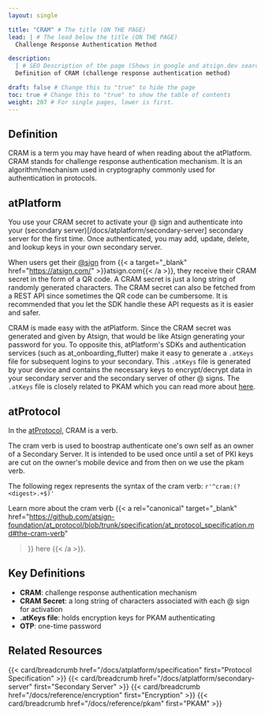 ```yaml
---
layout: single

title: "CRAM" # The title (ON THE PAGE)
lead: | # The lead below the title (ON THE PAGE)
  Challenge Response Authentication Method

description:
  | # SEO Description of the page (Shows in google and atsign.dev search)
  Definition of CRAM (challenge response authentication method)

draft: false # Change this to "true" to hide the page
toc: true # Change this to "true" to show the table of contents
weight: 207 # For single pages, lower is first.
---
```


## Definition

CRAM is a term you may have heard of when reading about the atPlatform. CRAM stands for challenge response authentication mechanism. It is an algorithm/mechanism used in cryptography commonly used for authentication in protocols.

## atPlatform

You use your CRAM secret to activate your @ sign and authenticate into your (secondary server)[/docs/atplatform/secondary-server]
secondary server for the first time. Once authenticated, you may add, update, delete, and lookup keys in your own secondary server.

When users get their [@sign](/docs/reference/atsign) from {{< a target="_blank" href="https://atsign.com/" >}}atsign.com{{< /a >}},
they receive their CRAM secret in the form of a QR code. A CRAM secret is just a long string of randomly generated characters. The CRAM
secret can also be fetched from a REST API since sometimes the QR code can be cumbersome.
It is recommended that you let the SDK handle these API requests as it is easier and safer.

CRAM is made easy with the atPlatform.
Since the CRAM secret was generated and given by Atsign, that would be like Atsign generating your password for you. To opposite this,
atPlatform's SDKs and authentication services (such as at_onboarding_flutter) make it easy to generate a `.atKeys` file for subsequent logins
to your secondary. This `.atKeys` file is generated by your device and contains the necessary keys to encrypt/decrypt data in your secondary
server and the secondary server of other @ signs. The `.atKeys` file is closely related to PKAM which you can read more about
[here](/docs/reference/pkam).

## atProtocol

In the [atProtocol](/docs/atplatform/specification), CRAM is a verb.

The cram verb is used to boostrap authenticate one's own self as an owner of a Secondary Server.
It is intended to be used once until a set of PKI keys are cut on the owner's mobile device and from then on we use the pkam verb.

The following regex represents the syntax of the cram verb: `r'^cram:(?<digest>.+$)'`

Learn more about the cram verb
{{< a
  rel="canonical"
  target="\_blank"
  href="https://github.com/atsign-foundation/at_protocol/blob/trunk/specification/at_protocol_specification.md#the-cram-verb"
>}}
  here
{{< /a >}}.

## Key Definitions

- **CRAM**: challenge response authentication mechanism
- **CRAM Secret**: a long string of characters associated with each @ sign for activation
- **.atKeys file**: holds encryption keys for PKAM authenticating
- **OTP**: one-time password

## Related Resources

<!-- todo: add breadcrumb to onboarding widget-->

{{< card/breadcrumb href="/docs/atplatform/specification" first="Protocol Specification" >}}
{{< card/breadcrumb href="/docs/atplatform/secondary-server" first="Secondary Server" >}}
{{< card/breadcrumb href="/docs/reference/encryption" first="Encryption" >}}
{{< card/breadcrumb href="/docs/reference/pkam" first="PKAM" >}}
